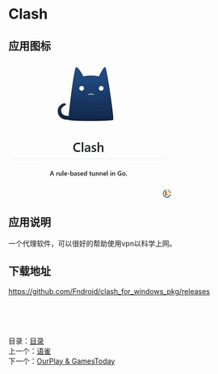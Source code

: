 # Clash

## 应用图标

![picture](../src/Clash.jpg)

## 应用说明

一个代理软件，可以很好的帮助使用vpn以科学上网。

## 下载地址

<https://github.com/Fndroid/clash_for_windows_pkg/releases>

&nbsp;  
&nbsp;  
&nbsp;  

目录：[目录](../Readme.md)  
上一个：[语雀](%E8%AF%AD%E9%9B%80.md)  
下一个：[OurPlay & GamesToday](OurPlay%20%26%20GamesToday.md)
